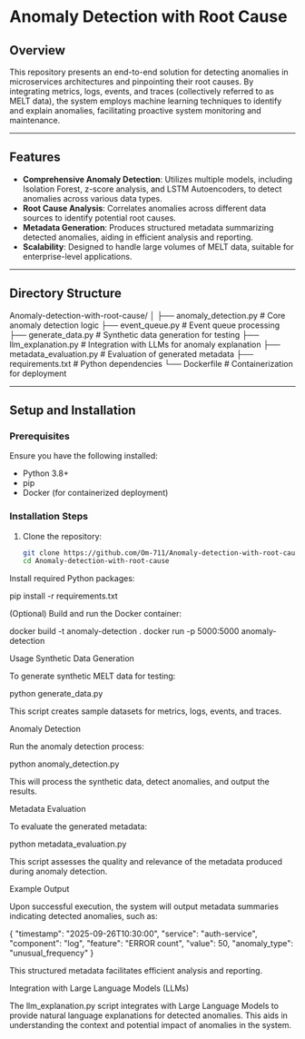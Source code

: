 # Anomaly Detection with Root Cause

## Overview

This repository presents an end-to-end solution for detecting anomalies in microservices architectures and pinpointing their root causes. By integrating metrics, logs, events, and traces (collectively referred to as MELT data), the system employs machine learning techniques to identify and explain anomalies, facilitating proactive system monitoring and maintenance.

---

## Features

- **Comprehensive Anomaly Detection**: Utilizes multiple models, including Isolation Forest, z-score analysis, and LSTM Autoencoders, to detect anomalies across various data types.
- **Root Cause Analysis**: Correlates anomalies across different data sources to identify potential root causes.
- **Metadata Generation**: Produces structured metadata summarizing detected anomalies, aiding in efficient analysis and reporting.
- **Scalability**: Designed to handle large volumes of MELT data, suitable for enterprise-level applications.

---

## Directory Structure

Anomaly-detection-with-root-cause/
│
├── anomaly_detection.py # Core anomaly detection logic
├── event_queue.py # Event queue processing
├── generate_data.py # Synthetic data generation for testing
├── llm_explanation.py # Integration with LLMs for anomaly explanation
├── metadata_evaluation.py # Evaluation of generated metadata
├── requirements.txt # Python dependencies
└── Dockerfile # Containerization for deployment


---

## Setup and Installation

### Prerequisites

Ensure you have the following installed:

- Python 3.8+
- pip
- Docker (for containerized deployment)

### Installation Steps

1. Clone the repository:

   ```bash
   git clone https://github.com/Om-711/Anomaly-detection-with-root-cause.git
   cd Anomaly-detection-with-root-cause
Install required Python packages:

pip install -r requirements.txt


(Optional) Build and run the Docker container:

docker build -t anomaly-detection .
docker run -p 5000:5000 anomaly-detection

Usage
Synthetic Data Generation

To generate synthetic MELT data for testing:

python generate_data.py


This script creates sample datasets for metrics, logs, events, and traces.

Anomaly Detection

Run the anomaly detection process:

python anomaly_detection.py


This will process the synthetic data, detect anomalies, and output the results.

Metadata Evaluation

To evaluate the generated metadata:

python metadata_evaluation.py


This script assesses the quality and relevance of the metadata produced during anomaly detection.

Example Output

Upon successful execution, the system will output metadata summaries indicating detected anomalies, such as:

{
  "timestamp": "2025-09-26T10:30:00",
  "service": "auth-service",
  "component": "log",
  "feature": "ERROR count",
  "value": 50,
  "anomaly_type": "unusual_frequency"
}


This structured metadata facilitates efficient analysis and reporting.

Integration with Large Language Models (LLMs)

The llm_explanation.py script integrates with Large Language Models to provide natural language explanations for detected anomalies. This aids in understanding the context and potential impact of anomalies in the system.

